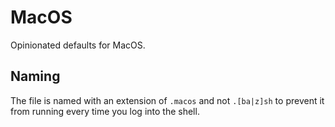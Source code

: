 # MacOS

Opinionated defaults for MacOS. 

## Naming
The file is named with an extension of `.macos` and not `.[ba|z]sh` to prevent it from running every time you log into the shell.
